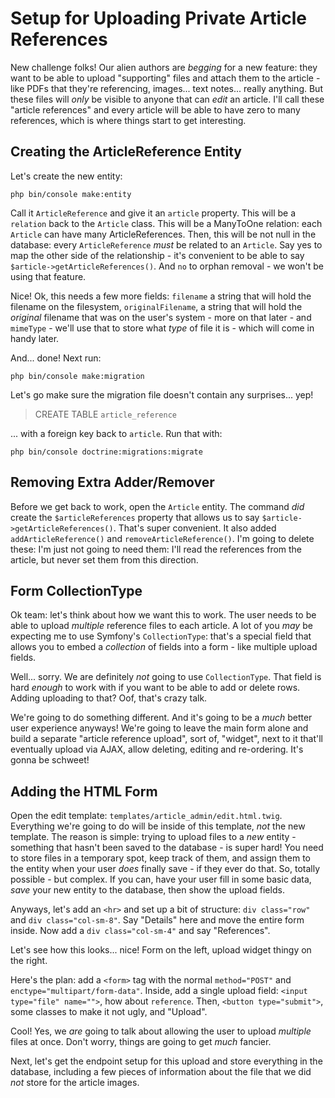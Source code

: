 # Setup for Uploading Private Article References

New challenge folks! Our alien authors are *begging* for a new feature: they want
to be able to upload "supporting" files and attach them to the article - like
PDFs that they're referencing, images... text notes... really anything. But these
files will *only* be visible to anyone that can *edit* an article. I'll call these
"article references" and every article will be able to have zero to many references, which is where things start to get interesting.

## Creating the ArticleReference Entity

Let's create the new entity:

```terminal
php bin/console make:entity
```

Call it `ArticleReference` and give it an `article` property. This will be a
`relation` back to the `Article` class. This will be a ManyToOne relation:
each `Article` can have many ArticleReferences. Then, this will be not null in
the database: every `ArticleReference` *must* be related to an `Article`. Say yes
to map the other side of the relationship - it's convenient to be able to say
`$article->getArticleReferences()`. And  `no` to orphan removal - we won't be using
that feature.

Nice! Ok, this needs a few more fields: `filename` a string that will hold the
filename on the filesystem, `originalFilename`, a string that will hold the
*original* filename that was on the user's system - more on that later - and
`mimeType` - we'll use that to store what *type* of file it is - which will
come in handy later.

And... done! Next run:

```terminal
php bin/console make:migration
```

Let's go make sure the migration file doesn't contain any surprises... yep!

> CREATE TABLE `article_reference`

... with a foreign key back to `article`. Run that with:

```terminal
php bin/console doctrine:migrations:migrate
```

## Removing Extra Adder/Remover

Before we get back to work, open the `Article` entity. The command *did* create
the `$articleReferences` property that allows us to say
`$article->getArticleReferences()`. That's super convenient. It also added
`addArticleReference()` and `removeArticleReference()`. I'm going to delete these:
I'm just not going to need them: I'll read the references from the article, but
never set them from this direction.

## Form CollectionType

Ok team: let's think about how we want this to work. The user needs to be able to
upload *multiple* reference files to each article. A lot of you *may* be expecting
me to use Symfony's `CollectionType`: that's a special field that allows you to
embed a *collection* of fields into a form - like multiple upload fields.

Well... sorry. We are definitely *not* going to use `CollectionType`. That field
is hard *enough* to work with if you want to be able to add or delete rows. Adding
uploading to that? Oof, that's crazy talk.

We're going to do something different. And it's going to be a *much* better user
experience anyways! We're going to leave the main form alone and build a separate
"article reference upload", sort of, "widget", next to it that'll eventually upload
via AJAX, allow deleting, editing and re-ordering. It's gonna be schweet!

## Adding the HTML Form

Open the edit template: `templates/article_admin/edit.html.twig`. Everything we're
going to do will be inside of this template, *not* the new template. The reason
is simple: trying to upload files to a *new* entity - something that hasn't been
saved to the database - is super hard! You need to store files in a temporary spot,
keep track of them, and assign them to the entity when your user *does* finally
save - if they ever do that. So, totally possible - but complex. If you can, have
your user fill in some basic data, *save* your new entity to the database, then
show the upload fields.

Anyways, let's add an `<hr>` and set up a bit of structure: `div class="row"` and
`div class="col-sm-8"`. Say "Details" here and move the entire form inside. Now
add a `div class="col-sm-4"` and say "References".

Let's see how this looks... nice! Form on the left, upload widget thingy on the
right.

Here's the plan: add a `<form>` tag with the normal `method="POST"` and
`enctype="multipart/form-data"`. Inside, add a single upload field:
`<input type="file" name="">`, how about `reference`. Then,
`<button type="submit">`, some classes to make it not ugly, and "Upload".

Cool! Yes, we *are* going to talk about allowing the user to upload *multiple*
files at once. Don't worry, things are going to get *much* fancier.

Next, let's get the endpoint setup for this upload and store everything in the
database, including a few pieces of information about the file that we did
*not* store for the article images.
